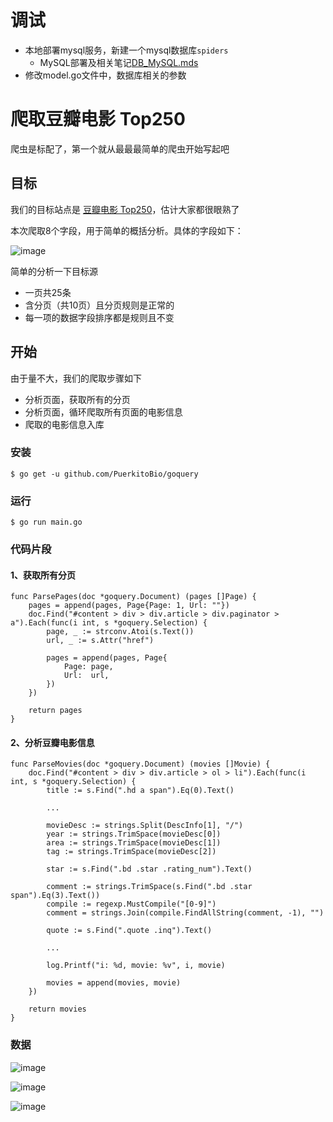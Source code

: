 # 调试

* 本地部署mysql服务，新建一个mysql数据库`spiders`
	- MySQL部署及相关笔记[DB_MySQL.mds](https://github.com/xiaodongQ/devNoteBackup/blob/master/%E5%90%84%E8%AF%AD%E8%A8%80%E8%AE%B0%E5%BD%95/DB_MySQL.md)
* 修改model.go文件中，数据库相关的参数


# 爬取豆瓣电影 Top250

爬虫是标配了，第一个就从最最最简单的爬虫开始写起吧

## 目标

我们的目标站点是 [豆瓣电影 Top250](https://movie.douban.com/top250)，估计大家都很眼熟了

本次爬取8个字段，用于简单的概括分析。具体的字段如下：

![image](https://i.loli.net/2018/03/20/5ab11596b8810.png)

简单的分析一下目标源
- 一页共25条
- 含分页（共10页）且分页规则是正常的
- 每一项的数据字段排序都是规则且不变

## 开始

由于量不大，我们的爬取步骤如下
- 分析页面，获取所有的分页
- 分析页面，循环爬取所有页面的电影信息
- 爬取的电影信息入库

### 安装
```
$ go get -u github.com/PuerkitoBio/goquery
```

### 运行
```
$ go run main.go
```

### 代码片段

#### 1、获取所有分页
```
func ParsePages(doc *goquery.Document) (pages []Page) {
	pages = append(pages, Page{Page: 1, Url: ""})
	doc.Find("#content > div > div.article > div.paginator > a").Each(func(i int, s *goquery.Selection) {
		page, _ := strconv.Atoi(s.Text())
		url, _ := s.Attr("href")

		pages = append(pages, Page{
			Page: page,
			Url:  url,
		})
	})

	return pages
}
```

#### 2、分析豆瓣电影信息
```
func ParseMovies(doc *goquery.Document) (movies []Movie) {
	doc.Find("#content > div > div.article > ol > li").Each(func(i int, s *goquery.Selection) {
		title := s.Find(".hd a span").Eq(0).Text()

		...

		movieDesc := strings.Split(DescInfo[1], "/")
		year := strings.TrimSpace(movieDesc[0])
		area := strings.TrimSpace(movieDesc[1])
		tag := strings.TrimSpace(movieDesc[2])

		star := s.Find(".bd .star .rating_num").Text()

		comment := strings.TrimSpace(s.Find(".bd .star span").Eq(3).Text())
		compile := regexp.MustCompile("[0-9]")
		comment = strings.Join(compile.FindAllString(comment, -1), "")

		quote := s.Find(".quote .inq").Text()

		...

		log.Printf("i: %d, movie: %v", i, movie)

		movies = append(movies, movie)
	})

	return movies
}
```


### 数据
![image](https://i.loli.net/2018/03/21/5ab1309594741.png)

![image](https://i.loli.net/2018/03/21/5ab131ca582f8.png)

![image](https://i.loli.net/2018/03/21/5ab130d3a00d9.png)